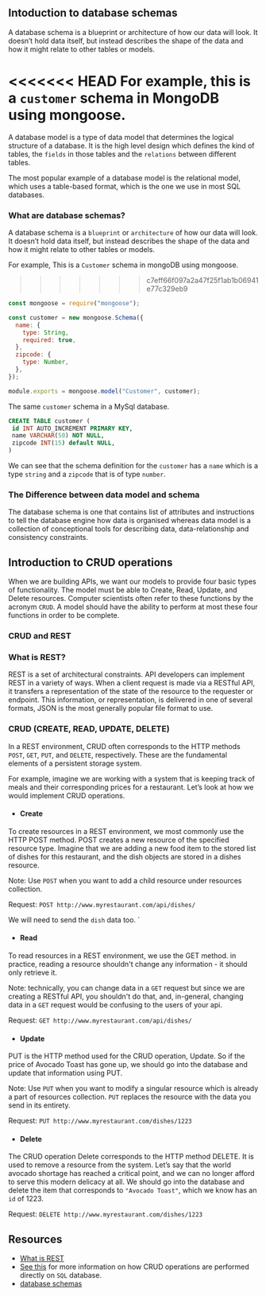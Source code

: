 ## Intoduction to database schemas

A database schema is a blueprint or architecture of how our data will look. It doesn’t hold data itself, but instead describes the shape of the data and how it might relate to other tables or models.

<<<<<<< HEAD
For example, this is a `customer` schema in MongoDB using mongoose.
=======
A database model is a type of data model that determines the logical structure of a database. It is the high level design which defines the kind of tables, the `fields` in those tables and the `relations` between different tables.

The most popular example of a database model is the relational model, which uses a table-based format, which is the one we use in most SQL databases.

### What are database schemas?

A database schema is a `blueprint` or `architecture` of how our data will look. It doesn’t hold data itself, but instead describes the shape of the data and how it might relate to other tables or models.

For example, This is a `Customer` schema in mongoDB using mongoose.

> > > > > > > c7eff66f097a2a47f25f1ab1b06941e77c329eb9

```js
const mongoose = require("mongoose");

const customer = new mongoose.Schema({
  name: {
    type: String,
    required: true,
  },
  zipcode: {
    type: Number,
  },
});

module.exports = mongoose.model("Customer", customer);
```

The same `customer` schema in a MySql database.

```sql
CREATE TABLE customer (
 id INT AUTO_INCREMENT PRIMARY KEY,
 name VARCHAR(50) NOT NULL,
 zipcode INT(15) default NULL,
)

```

We can see that the schema definition for the `customer` has a `name` which is a type `string` and a `zipcode` that is of type `number`.

### The Difference between data model and schema

The database schema is one that contains list of attributes and instructions to tell the database engine how data is organised whereas data model is a collection of conceptional tools for describing data, data-relationship and consistency constraints.

## Introduction to CRUD operations

When we are building APIs, we want our models to provide four basic types of functionality. The model must be able to Create, Read, Update, and Delete resources. Computer scientists often refer to these functions by the acronym `CRUD`. A model should have the ability to perform at most these four functions in order to be complete.

### CRUD and REST

### What is REST?

REST is a set of architectural constraints. API developers can implement REST in a variety of ways. When a client request is made via a RESTful API, it transfers a representation of the state of the resource to the requester or endpoint. This information, or representation, is delivered in one of several formats, JSON is the most generally popular file format to use.

### CRUD (CREATE, READ, UPDATE, DELETE)

In a REST environment, CRUD often corresponds to the HTTP methods `POST`, `GET`, `PUT`, and `DELETE`, respectively. These are the fundamental elements of a persistent storage system.

For example, imagine we are working with a system that is keeping track of meals and their corresponding prices for a restaurant. Let’s look at how we would implement CRUD operations.

- #### Create

To create resources in a REST environment, we most commonly use the HTTP POST method. POST creates a new resource of the specified resource type.
Imagine that we are adding a new food item to the stored list of dishes for this restaurant, and the dish objects are stored in a dishes resource.

Note: Use `POST` when you want to add a child resource under resources collection.

Request:
`POST http://www.myrestaurant.com/api/dishes/`

We will need to send the `dish` data too.
`

- #### Read

To read resources in a REST environment, we use the GET method. in practice, reading a resource shouldn't change any information - it should only retrieve it.

Note: technically, you can change data in a `GET` request but since we are creating a RESTful API, you shouldn't do that, and, in-general, changing data in a `GET` request would be confusing to the users of your api.

Request:
`GET http://www.myrestaurant.com/api/dishes/`

- #### Update

PUT is the HTTP method used for the CRUD operation, Update.
So if the price of Avocado Toast has gone up, we should go into the database and update that information using PUT.

Note: Use `PUT` when you want to modify a singular resource which is already a part of resources collection. `PUT` replaces the resource with the data you send in its entirety.

Request:
`PUT http://www.myrestaurant.com/dishes/1223`

- #### Delete

The CRUD operation Delete corresponds to the HTTP method DELETE. It is used to remove a resource from the system.
Let’s say that the world avocado shortage has reached a critical point, and we can no longer afford to serve this modern delicacy at all. We should go into the database and delete the item that corresponds to `"Avocado Toast"`, which we know has an `id` of 1223.

Request:
`DELETE http://www.myrestaurant.com/dishes/1223`

## Resources

- [What is REST](https://restfulapi.net/)
- [See this](https://www.educative.io/blog/crud-operations#what) for more information on how CRUD operations are performed directly on `SQL` database.
- [database schemas](https://www.educative.io/blog/what-are-database-schemas-examples#types)

```

```

```

```

```

```
